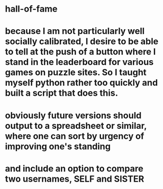 # hall-of-fame
# because I am not particularly well socially calibrated, I desire to be able to tell at the push of a button where I stand in the leaderboard for various games on puzzle sites. So I taught myself python rather too quickly and built a script that does this.
# obviously future versions should output to a spreadsheet or similar, where one can sort by urgency of improving one's standing
# and include an option to compare two usernames, SELF and SISTER
